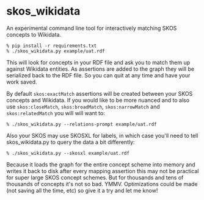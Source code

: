 # skos_wikidata

An experimental command line tool for interactively matching SKOS concepts
to Wikidata.

    % pip install -r requirements.txt
    % ./skos_wikidata.py example/uat.rdf

This will look for concepts in your RDF file and ask you to match them up
against Wikidata entities. As assertions are added to the graph they will be 
serialized back to the RDF file. So you can quit at any time and have your work
saved.

By default `skos:exactMatch` assertions will be created between your SKOS
concepts and Wikidata. If you would like to be more nuanced and to also use
`skos:closeMatch`, `skos:broadMatch`, `skos:narrowMatch` and `skos:relatedMatch`
you will will want to:

    % ./skos_wikidata.py --relations-prompt example/uat.rdf 

Also your SKOS may use SKOSXL for labels, in which case you'll need to tell
skos_wikidata.py to query the data a bit differently:

    % ./skos_wikidata.py --skosxl example/uat.rdf 

Because it loads the graph for the entire concept scheme into memory and 
writes it back to disk after every mapping assertion this may not be practical 
for super large SKOS concept schemes. But for thousands and tens of thousands
of concepts it's not so bad. YMMV.  Optimizations could be made 
(not saving all the time, etc) so give it a try and let me know!
